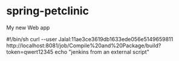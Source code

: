 # spring-petclinic
My new Web app


#!/bin/sh
curl --user Jalal:11ae3ce3619db1633ede056e5149659811 http://localhost:8081/job/Compile%20and%20Package/build?token=qwert12345
echo "jenkins from an external script"
